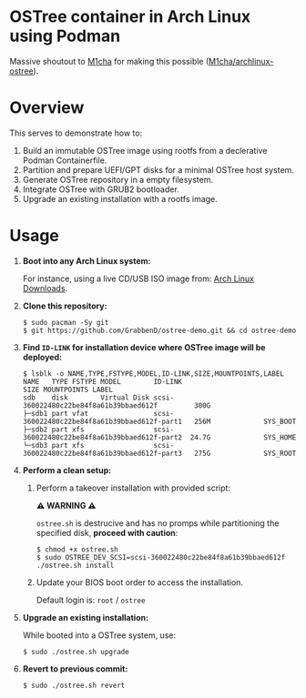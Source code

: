 # OSTree container in Arch Linux using Podman

Massive shoutout to [M1cha](https://github.com/M1cha/) for making this possible ([M1cha/archlinux-ostree](https://github.com/M1cha/archlinux-ostree)).

# Overview

This serves to demonstrate how to:
1. Build an immutable OSTree image using rootfs from a declerative Podman Containerfile.
2. Partition and prepare UEFI/GPT disks for a minimal OSTree host system.
3. Generate OSTree repository in a empty filesystem.
4. Integrate OSTree with GRUB2 bootloader.
5. Upgrade an existing installation with a rootfs image.

# Usage

1. **Boot into any Arch Linux system:**

   For instance, using a live CD/USB ISO image from: [Arch Linux Downloads](https://archlinux.org/download).

2. **Clone this repository:**

   ```console
   $ sudo pacman -Sy git
   $ git https://github.com/GrabbenD/ostree-demo.git && cd ostree-demo
   ```

3. **Find `ID-LINK` for installation device where OSTree image will be deployed:**

   ```console
   $ lsblk -o NAME,TYPE,FSTYPE,MODEL,ID-LINK,SIZE,MOUNTPOINTS,LABEL
   NAME   TYPE FSTYPE MODEL        ID-LINK                                        SIZE MOUNTPOINTS LABEL
   sdb    disk        Virtual Disk scsi-360022480c22be84f8a61b39bbaed612f         300G
   ├─sdb1 part vfat                scsi-360022480c22be84f8a61b39bbaed612f-part1   256M             SYS_BOOT
   ├─sdb2 part xfs                 scsi-360022480c22be84f8a61b39bbaed612f-part2  24.7G             SYS_HOME
   └─sdb3 part xfs                 scsi-360022480c22be84f8a61b39bbaed612f-part3   275G             SYS_ROOT
   ```

4. **Perform a clean setup:**

   1. Perform a takeover installation with provided script:

      **⚠️ WARNING ⚠️**

      `ostree.sh` is destrucive and has no promps while partitioning the specified disk, **proceed with caution**:

      ```console
      $ chmod +x ostree.sh
      $ sudo OSTREE_DEV_SCSI=scsi-360022480c22be84f8a61b39bbaed612f ./ostree.sh install
      ```

   2. Update your BIOS boot order to access the installation.

      Default login is: `root` / `ostree`

5. **Upgrade an existing installation:**

   While booted into a OSTree system, use:

   ```console
   $ sudo ./ostree.sh upgrade
   ```

6. **Revert to previous commit:**

   ```console
   $ sudo ./ostree.sh revert
   ```
